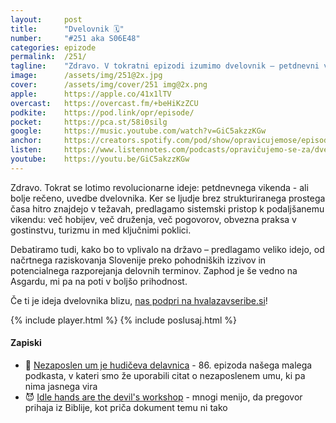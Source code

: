 ```yaml
---
layout: 	post
title:  	"Dvelovnik 🗓️"
number: 	"#251 aka S06E48"
categories:	epizode
permalink:	/251/
tagline: 	"Zdravo. V tokratni epizodi izumimo dvelovnik – petdnevni vikend kot rešitev za izgorelost in mnoge druge težave modernega človeka." 
image:		/assets/img/251@2x.jpg
cover:		/assets/img/cover/251 img@2x.png
apple:		https://apple.co/41x1lTV
overcast:	https://overcast.fm/+beHiKzZCU
podkite:	https://pod.link/opr/episode/
pocket:		https://pca.st/58i0silg
google:		https://music.youtube.com/watch?v=GiC5akzzKGw
anchor:		https://creators.spotify.com/pod/show/opravicujemose/episodes/Dvelovnik-e308h7f
listen:		https://www.listennotes.com/podcasts/opravičujemo-se-za/dvelovnik-UOSl_hHInjL/embed/
youtube:	https://youtu.be/GiC5akzzKGw
---
```


Zdravo. Tokrat se lotimo revolucionarne ideje: petdnevnega vikenda - ali bolje rečeno, uvedbe dvelovnika. Ker se ljudje brez strukturiranega prostega časa hitro znajdejo v težavah, predlagamo sistemski pristop k podaljšanemu vikendu: več hobijev, več druženja, več pogovorov, obvezna praksa v gostinstvu, turizmu in med ključnimi poklici. 

Debatiramo tudi, kako bo to vplivalo na državo – predlagamo veliko idejo, od načrtnega raziskovanja Slovenije preko pohodniških izzivov in potencialnega razporejanja delovnih terminov. Zaphod je še vedno na Asgardu, mi pa na poti v boljšo prihodnost. 

Če ti je ideja dvelovnika blizu, [nas podpri na hvalazavseribe.si](https://hvalazavseribe.si/)!

{% include player.html %}
{% include poslusaj.html %}

<!--break-->

#### Zapiski

- 👺 [Nezaposlen um je hudičeva delavnica](https://opravicujemo.se/086/) - 86. epizoda našega malega podkasta, v kateri smo že uporabili citat o nezaposlenem umu, ki pa nima jasnega vira 
- 😈 [Idle hands are the devil's workshop](https://en.wiktionary.org/wiki/idle_hands_are_the_devil%27s_workshop) - mnogi menijo, da pregovor prihaja iz Biblije, kot priča dokument temu ni tako
